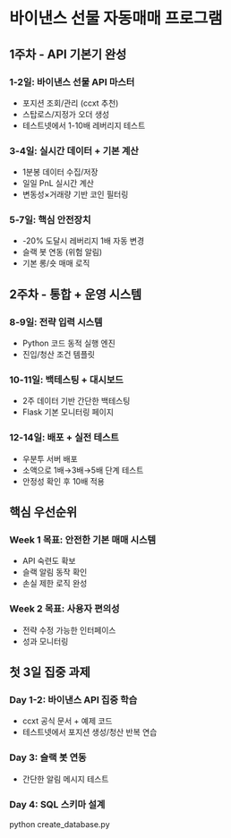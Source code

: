 # 바이낸스 선물 자동매매 프로그램

## 1주차 - API 기본기 완성

### 1-2일: 바이낸스 선물 API 마스터
- 포지션 조회/관리 (ccxt 추천)
- 스탑로스/지정가 오더 생성
- 테스트넷에서 1-10배 레버리지 테스트

### 3-4일: 실시간 데이터 + 기본 계산
- 1분봉 데이터 수집/저장
- 일일 PnL 실시간 계산
- 변동성×거래량 기반 코인 필터링

### 5-7일: 핵심 안전장치
- -20% 도달시 레버리지 1배 자동 변경
- 슬랙 봇 연동 (위험 알림)
- 기본 롱/숏 매매 로직

## 2주차 - 통합 + 운영 시스템

### 8-9일: 전략 입력 시스템
- Python 코드 동적 실행 엔진
- 진입/청산 조건 템플릿

### 10-11일: 백테스팅 + 대시보드
- 2주 데이터 기반 간단한 백테스팅
- Flask 기본 모니터링 페이지

### 12-14일: 배포 + 실전 테스트
- 우분투 서버 배포
- 소액으로 1배→3배→5배 단계 테스트
- 안정성 확인 후 10배 적용

## 핵심 우선순위
### Week 1 목표: 안전한 기본 매매 시스템
- API 숙련도 확보
- 슬랙 알림 동작 확인
- 손실 제한 로직 완성

### Week 2 목표: 사용자 편의성
- 전략 수정 가능한 인터페이스
- 성과 모니터링

## 첫 3일 집중 과제
### Day 1-2: 바이낸스 API 집중 학습
- ccxt 공식 문서 + 예제 코드
- 테스트넷에서 포지션 생성/청산 반복 연습

### Day 3: 슬랙 봇 연동
- 간단한 알림 메시지 테스트

### Day 4: SQL 스키마 설계
python create_database.py
